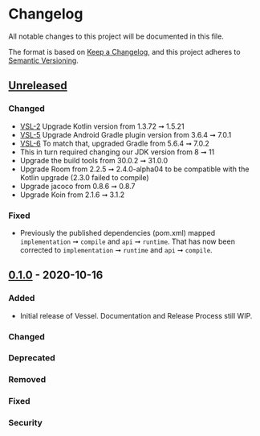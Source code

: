 # Changelog

All notable changes to this project will be documented in this file.

The format is based on [Keep a Changelog](https://keepachangelog.com/en/1.0.0/),
and this project adheres to [Semantic Versioning](https://semver.org/spec/v2.0.0.html).

## [Unreleased]

### Changed

- [VSL-2](https://github.com/textnow/vessel/issues/2) Upgrade Kotlin version from 1.3.72 ➞ 1.5.21
- [VSL-5](https://github.com/textnow/vessel/issues/5) Upgrade Android Gradle plugin version from 3.6.4 ➞ 7.0.1
- [VSL-6](https://github.com/textnow/vessel/issues/6) To match that, upgraded Gradle from 5.6.4 ➞ 7.0.2
- This in turn required changing our JDK version from 8 ➞ 11
- Upgrade the build tools from 30.0.2 ➞ 31.0.0
- Upgrade Room from 2.2.5 ➞ 2.4.0-alpha04 to be compatible with the Kotlin upgrade (2.3.0 failed to compile)
- Upgrade jacoco from 0.8.6 ➞ 0.8.7
- Upgrade Koin from 2.1.6 ➞ 3.1.2

### Fixed

- Previously the published dependencies (pom.xml) mapped `implementation` ➞ `compile` and `api` ➞ `runtime`. That has now been corrected to `implementation` ➞ `runtime` and `api` ➞ `compile`. 

## [0.1.0] - 2020-10-16

### Added

-   Initial release of Vessel. Documentation and Release Process still WIP.

### Changed

### Deprecated

### Removed

### Fixed

### Security

[Unreleased]: https://github.com/textnow/vessel/compare/0.1.0...HEAD

[0.1.0]: https://github.com/textnow/vessel/compare/b6cd8b1b18e8d98cf2f0401338420fe993ba9535...0.1.0
